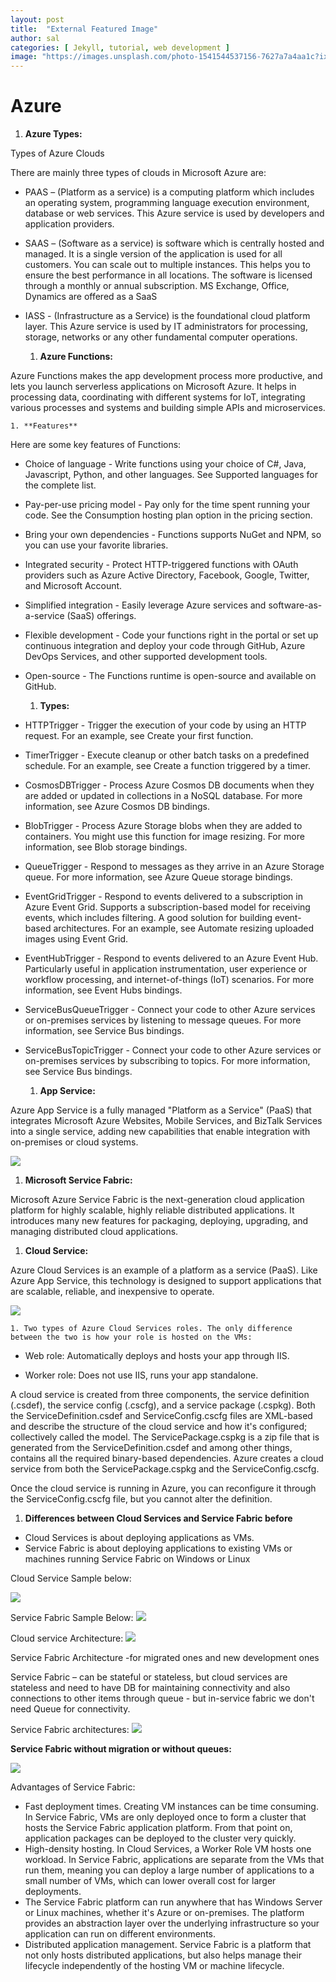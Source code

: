 ```yaml
---
layout: post
title:  "External Featured Image"
author: sal
categories: [ Jekyll, tutorial, web development ]
image: "https://images.unsplash.com/photo-1541544537156-7627a7a4aa1c?ixlib=rb-0.3.5&ixid=eyJhcHBfaWQiOjEyMDd9&s=a20c472bc23308e390c8ffae3dd90c60&auto=format&fit=crop&w=750&q=80"
---
```

# **Azure**

  1. **Azure Types:**

Types of Azure Clouds

There are mainly three types of clouds in Microsoft Azure are:

- PAAS – (Platform as a service) is a computing platform which includes an operating system, programming language execution environment, database or web services. This Azure service is used by developers and application providers.
- SAAS – (Software as a service) is software which is centrally hosted and managed. It is a single version of the application is used for all customers. You can scale out to multiple instances. This helps you to ensure the best performance in all locations. The software is licensed through a monthly or annual subscription. MS Exchange, Office, Dynamics are offered as a SaaS
- IASS - (Infrastructure as a Service) is the foundational cloud platform layer. This Azure service is used by IT administrators for processing, storage, networks or any other fundamental computer operations.

  1. **Azure Functions:**

Azure Functions makes the app development process more productive, and lets you launch serverless applications on Microsoft Azure. It helps in processing data, coordinating with different systems for IoT, integrating various processes and systems and building simple APIs and microservices.

    1. **Features**

Here are some key features of Functions:

- Choice of language - Write functions using your choice of C#, Java, Javascript, Python, and other languages. See Supported languages for the complete list.
- Pay-per-use pricing model - Pay only for the time spent running your code. See the Consumption hosting plan option in the pricing section.
- Bring your own dependencies - Functions supports NuGet and NPM, so you can use your favorite libraries.
- Integrated security - Protect HTTP-triggered functions with OAuth providers such as Azure Active Directory, Facebook, Google, Twitter, and Microsoft Account.
- Simplified integration - Easily leverage Azure services and software-as-a-service (SaaS) offerings.
- Flexible development - Code your functions right in the portal or set up continuous integration and deploy your code through GitHub, Azure DevOps Services, and other supported development tools.
- Open-source - The Functions runtime is open-source and available on GitHub.

    1. **Types:**

- HTTPTrigger - Trigger the execution of your code by using an HTTP request. For an example, see Create your first function.
- TimerTrigger - Execute cleanup or other batch tasks on a predefined schedule. For an example, see Create a function triggered by a timer.
- CosmosDBTrigger - Process Azure Cosmos DB documents when they are added or updated in collections in a NoSQL database. For more information, see Azure Cosmos DB bindings.
- BlobTrigger - Process Azure Storage blobs when they are added to containers. You might use this function for image resizing. For more information, see Blob storage bindings.
- QueueTrigger - Respond to messages as they arrive in an Azure Storage queue. For more information, see Azure Queue storage bindings.
- EventGridTrigger - Respond to events delivered to a subscription in Azure Event Grid. Supports a subscription-based model for receiving events, which includes filtering. A good solution for building event-based architectures. For an example, see Automate resizing uploaded images using Event Grid.
- EventHubTrigger - Respond to events delivered to an Azure Event Hub. Particularly useful in application instrumentation, user experience or workflow processing, and internet-of-things (IoT) scenarios. For more information, see Event Hubs bindings.
- ServiceBusQueueTrigger - Connect your code to other Azure services or on-premises services by listening to message queues. For more information, see Service Bus bindings.
- ServiceBusTopicTrigger - Connect your code to other Azure services or on-premises services by subscribing to topics. For more information, see Service Bus bindings.

  1. **App Service:**

Azure App Service is a fully managed &quot;Platform as a Service&quot; (PaaS) that integrates Microsoft Azure Websites, Mobile Services, and BizTalk Services into a single service, adding new capabilities that enable integration with on-premises or cloud systems.

![](RackMultipart20201224-4-1qkbh3z_html_f94c815527078694.png)

  1. **Microsoft Service Fabric:**

Microsoft Azure Service Fabric is the next-generation cloud application platform for highly scalable, highly reliable distributed applications. It introduces many new features for packaging, deploying, upgrading, and managing distributed cloud applications.

  1. **Cloud Service:**

Azure Cloud Services is an example of a platform as a service (PaaS). Like Azure App Service, this technology is designed to support applications that are scalable, reliable, and inexpensive to operate.

![](RackMultipart20201224-4-1qkbh3z_html_a6b257e3ad1f685d.png)

    1. Two types of Azure Cloud Services roles. The only difference between the two is how your role is hosted on the VMs:

- Web role: Automatically deploys and hosts your app through IIS.

- Worker role: Does not use IIS, runs your app standalone.

A cloud service is created from three components, the service definition (.csdef), the service config (.cscfg), and a service package (.cspkg). Both the ServiceDefinition.csdef and ServiceConfig.cscfg files are XML-based and describe the structure of the cloud service and how it&#39;s configured; collectively called the model. The ServicePackage.cspkg is a zip file that is generated from the ServiceDefinition.csdef and among other things, contains all the required binary-based dependencies. Azure creates a cloud service from both the ServicePackage.cspkg and the ServiceConfig.cscfg.

Once the cloud service is running in Azure, you can reconfigure it through the ServiceConfig.cscfg file, but you cannot alter the definition.

  1. **Differences between Cloud Services and Service Fabric before**

- Cloud Services is about deploying applications as VMs.
- Service Fabric is about deploying applications to existing VMs or machines running Service Fabric on Windows or Linux

Cloud Service Sample below:

![](RackMultipart20201224-4-1qkbh3z_html_12465ae7aa928def.png)

Service Fabric Sample Below: ![](RackMultipart20201224-4-1qkbh3z_html_833bc00ecd1c69e9.png)

Cloud service Architecture: ![](RackMultipart20201224-4-1qkbh3z_html_4a9297dd00ea70e7.png)

Service Fabric Architecture -for migrated ones and new development ones

Service Fabric – can be stateful or stateless, but cloud services are stateless and need to have DB for maintaining connectivity and also connections to other items through queue - but in-service fabric we don&#39;t need Queue for connectivity.

Service Fabric architectures: ![](RackMultipart20201224-4-1qkbh3z_html_c3003a059aeadc7f.png)

**Service Fabric without migration or without queues:**

![](RackMultipart20201224-4-1qkbh3z_html_55fac989391a212c.png)

Advantages of Service Fabric:

- Fast deployment times. Creating VM instances can be time consuming. In Service Fabric, VMs are only deployed once to form a cluster that hosts the Service Fabric application platform. From that point on, application packages can be deployed to the cluster very quickly.
- High-density hosting. In Cloud Services, a Worker Role VM hosts one workload. In Service Fabric, applications are separate from the VMs that run them, meaning you can deploy a large number of applications to a small number of VMs, which can lower overall cost for larger deployments.
- The Service Fabric platform can run anywhere that has Windows Server or Linux machines, whether it&#39;s Azure or on-premises. The platform provides an abstraction layer over the underlying infrastructure so your application can run on different environments.
- Distributed application management. Service Fabric is a platform that not only hosts distributed applications, but also helps manage their lifecycle independently of the hosting VM or machine lifecycle.